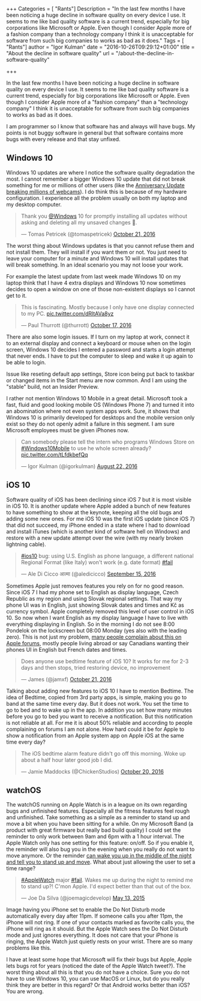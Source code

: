 ﻿+++
Categories = [ "Rants"]
Description = "In the last few months I have been noticing a huge decline in software quality on every device I use. It seems to me like bad quality software is a current trend, especially for big corporations like Microsoft or Apple. Even though I consider Apple more of a fashion company than a technology company I think it is unacceptable for software from such big companies to works as bad as it does."
Tags = [ "Rants"]
author = "Igor Kulman"
date = "2016-10-26T09:29:12+01:00"
title = "About the decline in software quality"
url = "/about-the-decline-in-software-quality"

+++

In the last few months I have been noticing a huge decline in software quality on every device I use. It seems to me like bad quality software is a current trend, especially for big corporations like Microsoft or Apple. Even though I consider Apple more of a "fashion company" than a "technology company" I think it is unacceptable for software from such big companies to works as bad as it does.

I am programmer so I know that software has and always will have bugs. My points is not buggy software in general but that software contains more bugs with every release and that stay unfixed. 

## Windows 10

Windows 10 updates are where I notice the software quality degradation the most. I cannot remember a bigger Windows 10 update that did not break something for me or millions of other users (like the [Anniversary Update breaking millions of webcams](https://www.thurrott.com/windows/windows-10/76719/microsoft-broken-millions-webcams-windows-10-anniversary-update)). I do think this is because of my hardware configuration. I experience all the problem usually on both my laptop and my desktop computer.

<!--more-->

<blockquote class="twitter-tweet" data-lang="en"><p lang="en" dir="ltr">Thank you <a href="https://twitter.com/Windows">@Windows</a> 10 for promptly installing all updates without asking and deleting all my unsaved changes 💩.</p>&mdash; Tomas Petricek (@tomaspetricek) <a href="https://twitter.com/tomaspetricek/status/789495984682364928">October 21, 2016</a></blockquote>
<script async src="//platform.twitter.com/widgets.js" charset="utf-8"></script>

The worst thing about Windows updates is that you cannot refuse them and not install them. They will install if you want them or not. You just need to leave your computer for a minute and Windows 10 will install updates that will break something. In an ideal scenario you may not loose your work.

For example the latest update from last week made Windows 10 on my laptop think that I have 4 extra displays and Windows 10 now sometimes decides to open a window on one of those non-existent displays so I cannot get to it.

<blockquote class="twitter-tweet" data-lang="en"><p lang="en" dir="ltr">This is fascinating. Mostly because I only have one display connected to my PC. <a href="https://t.co/dRltAVa8yz">pic.twitter.com/dRltAVa8yz</a></p>&mdash; Paul Thurrott (@thurrott) <a href="https://twitter.com/thurrott/status/788074304533594117">October 17, 2016</a></blockquote>
<script async src="//platform.twitter.com/widgets.js" charset="utf-8"></script>

There are also some login issues. If I turn on my laptop at work, connect it to an external display and connect a keyboard or mouse when on the login screen, Windows 10 decides I entered a password and starts a login attempt that never ends. I have to put the computer to sleep and wake it up again to be able to login.

Issue like reseting default app settings, Store icon being put back to taskbar or changed items in the Start menu are now common. And I am using the "stable" build, not an Insider Preview.

I rather not mention Windows 10 Mobile in a great detail. Microsoft took a fast, fluid and good looking mobile OS (Windows Phone 7) and turned it into an abomination where not even system apps work. Sure, it shows that Windows 10 is primarily developed for desktops and the mobile version only exist so they do not openly admit a failure in this segment. I am sure Microsoft employees must be given iPhones now.

<blockquote class="twitter-tweet" data-lang="en"><p lang="en" dir="ltr">Can somebody please tell the intern who programs Windows Store on <a href="https://twitter.com/hashtag/Windows10Mobile?src=hash">#Windows10Mobile</a> to use he whole screen already? <a href="https://t.co/tLfdkbefQq">pic.twitter.com/tLfdkbefQq</a></p>&mdash; Igor Kulman (@igorkulman) <a href="https://twitter.com/igorkulman/status/767635667471982592">August 22, 2016</a></blockquote>
<script async src="//platform.twitter.com/widgets.js" charset="utf-8"></script>

## iOS 10

Software quality of iOS has been declining since iOS 7 but it is most visible in iOS 10. It is another update where Apple added a bunch of new features to have something to show at the keynote, keeping all the old bugs and adding some new ones. For me iOS 10 was the first iOS update (since iOS 7) that did not succeed, my iPhone ended in a state where I had to download and install iTunes (which is another kind of software hell on Windows) and restore with a new update attempt over the wire (with my nearly broken lightning cable).

<blockquote class="twitter-tweet" data-lang="en"><p lang="en" dir="ltr"><a href="https://twitter.com/hashtag/ios10?src=hash">#ios10</a> bug: using U.S. English as phone language, a different national Regional Format (like Italy) won&#39;t work (e.g. date format) <a href="https://twitter.com/hashtag/fail?src=hash">#fail</a></p>&mdash; Ale Di Cicco आत्मा (@aledicicco) <a href="https://twitter.com/aledicicco/status/776369944351170560">September 15, 2016</a></blockquote>
<script async src="//platform.twitter.com/widgets.js" charset="utf-8"></script>

Sometimes Apple just removes features you rely on for no good reason. Since iOS 7 I had my phone set to English as display language, Czech Republic as my region and using Slovak regional settings. That way my phone UI was in English, just showing Slovak dates and times and Kč as currency symbol. Apple completely removed this level of user control in iOS 10. So now when I want English as my display language I have to live with everything displaying in English. So in the morning I do not see 8:00 Pondelok on the lockscreen but 08:00 Monday (yes also with the leading zero). This is not just my problem, [many people complain about this on Apple forums](https://discussions.apple.com/thread/7663783?start=0&tstart=0), mostly people living abroad or say Canadians wanting their phones UI in English but French dates and times.

<blockquote class="twitter-tweet" data-lang="en"><p lang="en" dir="ltr">Does anyone use bedtime feature of iOS 10? It works for me for 2-3 days and then stops, tried restoring device, no improvement</p>&mdash; James (@jamxf) <a href="https://twitter.com/jamxf/status/789399680614436864">October 21, 2016</a></blockquote>
<script async src="//platform.twitter.com/widgets.js" charset="utf-8"></script>

Talking about adding new features to iOS 10 I have to mention Bedtime. The idea of Bedtime, copied from 3rd party apps, is simple, making you go to band at the same time every day. But it does not work. You set the time to go to bed and to wake up in the app. In addition you set how many minutes before you go to bed you want to receive a notification. But this notification is not reliable at all. For me it is about 50% reliable and according to people complaining on forums I am not alone. How hard could it be for Apple to show a notification from an Apple system app on Apple iOS at the same time every day?

<blockquote class="twitter-tweet" data-lang="en"><p lang="en" dir="ltr">The iOS bedtime alarm feature didn&#39;t go off this morning. Woke up about a half hour later good job I did.</p>&mdash; Jamie Maddocks (@ChickenStudios) <a href="https://twitter.com/ChickenStudios/status/789024130406514688">October 20, 2016</a></blockquote>
<script async src="//platform.twitter.com/widgets.js" charset="utf-8"></script>

## watchOS

The watchOS running on Apple Watch is in a league on its own regarding bugs and unfinished features. Especially all the fitness features feel rough and unfinished. Take something as a simple as a reminder to stand up and move a bit when you have been sitting for a while. On my Microsoft Band (a product with great firmware but really bad build quality) I could set the reminder to only work between 9am and 6pm with a 1 hour interval. The Apple Watch only has one setting for this feature: on/off. So if you enable it, the reminder will also bug you in the evening when you really do not want to move anymore. Or the reminder [can wake you up in the middle of the night and tell you to stand up and move](https://discussions.apple.com/thread/7538178?start=0&tstart=0). What about just allowing the user to set a time range?

<blockquote class="twitter-tweet" data-lang="en"><p lang="en" dir="ltr"><a href="https://twitter.com/hashtag/AppleWatch?src=hash">#AppleWatch</a> major <a href="https://twitter.com/hashtag/fail?src=hash">#fail</a>. Wakes me up during the night to remind me to stand up?! C&#39;mon Apple. I&#39;d expect better than that out of the box.</p>&mdash; Joe Da Silva (@joemagicdevelop) <a href="https://twitter.com/joemagicdevelop/status/598466624245657600">May 13, 2015</a></blockquote>
<script async src="//platform.twitter.com/widgets.js" charset="utf-8"></script>

Image having you iPhone set to enable the Do Not Disturb mode automatically every day after 11pm. If someone calls you after 11pm, the iPhone will not ring. If one of your contacts marked as favorite calls you, the iPhone will ring as it should. But the Apple Watch sees the Do Not Disturb mode and just ignores everything. It does not care that your iPhone is ringing, the Apple Watch just quietly rests on your wrist. There are so many problems like this.

I have at least some hope that Microsoft will fix their bugs but Apple, Apple lets bugs rot for years (noticed the date of the Apple Watch tweet?). The worst thing about all this is that you do not have a choice. Sure you do not have to use Windows 10, you can use MacOS or Linux, but do you really think they are better in this regard? Or that Android works better than iOS? You are wrong.